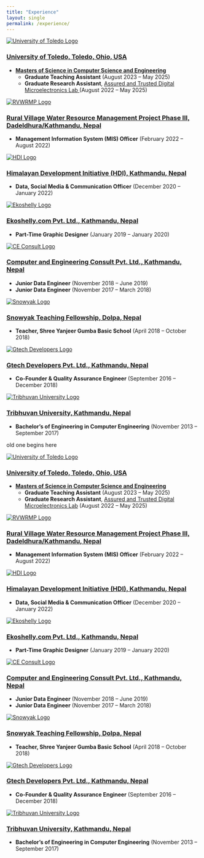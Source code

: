 ```yaml
---
title: "Experience"
layout: single
permalink: /experience/
---
```

<div class="timeline">

  <div class="timeline-item">
    <div class="timeline-marker">
      <a href="https://www.utoledo.edu/" target="_blank">
        <img src="/assets/images/uot.png" alt="University of Toledo Logo" class="timeline-logo">
      </a>
    </div>
    <div class="timeline-content">
      <h3><a href="https://www.utoledo.edu/" target="_blank">University of Toledo, Toledo, Ohio, USA</a></h3>
      <ul class="timeline-roles no-bullet">
        <li>
          <a href="https://www.utoledo.edu/engineering/electrical-engineering-computer-science/" target="_blank">
            <strong>Masters of Science in Computer Science and Engineering</strong>
          </a>
          <ul class="timeline-subroles">
            <li><strong>Graduate Teaching Assistant</strong> <span class="timeline-date">(August 2023 – May 2025)</span></li>
            <li><strong>Graduate Research Assistant</strong>,
              <a href="https://news.utoledo.edu/index.php/12_10_2020/utoledo-awarded-1-8-million-to-develop-workforce-in-specialized-area-of-cybersecurity" target="_blank">
                Assured and Trusted Digital Microelectronics Lab
              </a>
              <span class="timeline-date">(August 2022 – May 2025)</span>
            </li>
          </ul>
        </li>
      </ul>
    </div>
  </div>

  <div class="timeline-item">
    <div class="timeline-marker">
      <a href="https://www.rvwrmp.org.np/" target="_blank">
        <img src="/assets/images/rvwrmp.png" alt="RVWRMP Logo" class="timeline-logo">
      </a>
    </div>
    <div class="timeline-content">
      <h3><a href="https://www.rvwrmp.org.np/" target="_blank">Rural Village Water Resource Management Project Phase III, Dadeldhura/Kathmandu, Nepal</a></h3>
      <ul class="timeline-roles no-bullet">
        <li><strong>Management Information System (MIS) Officer</strong> <span class="timeline-date">(February 2022 – August 2022)</span></li>
      </ul>
    </div>
  </div>

  <div class="timeline-item">
    <div class="timeline-marker">
      <a href="https://hdinepal.org/" target="_blank">
        <img src="/assets/images/hdi.png" alt="HDI Logo" class="timeline-logo">
      </a>
    </div>
    <div class="timeline-content">
      <h3><a href="https://hdinepal.org/" target="_blank">Himalayan Development Initiative (HDI), Kathmandu, Nepal</a></h3>
      <ul class="timeline-roles no-bullet">
        <li><strong>Data, Social Media & Communication Officer</strong> <span class="timeline-date">(December 2020 – January 2022)</span></li>
      </ul>
    </div>
  </div>

  <div class="timeline-item">
    <div class="timeline-marker">
      <a href="https://www.koselly.com/" target="_blank">
        <img src="/assets/images/ekoshelly.png" alt="Ekoshelly Logo" class="timeline-logo">
      </a>
    </div>
    <div class="timeline-content">
      <h3><a href="https://www.koselly.com/" target="_blank">Ekoshelly.com Pvt. Ltd., Kathmandu, Nepal</a></h3>
      <ul class="timeline-roles no-bullet">
        <li><strong>Part-Time Graphic Designer</strong> <span class="timeline-date">(January 2019 – January 2020)</span></li>
      </ul>
    </div>
  </div>

  <div class="timeline-item">
    <div class="timeline-marker">
      <a href="https://maps.app.goo.gl/b2Dz9L6fwtEjwaeY7" target="_blank">
        <img src="/assets/images/ceconsult.png" alt="CE Consult Logo" class="timeline-logo">
      </a>
    </div>
    <div class="timeline-content">
      <h3><a href="https://maps.app.goo.gl/b2Dz9L6fwtEjwaeY7" target="_blank">Computer and Engineering Consult Pvt. Ltd., Kathmandu, Nepal</a></h3>
      <ul class="timeline-roles no-bullet">
        <li><strong>Junior Data Engineer</strong> <span class="timeline-date">(November 2018 – June 2019)</span></li>
        <li><strong>Junior Data Engineer</strong> <span class="timeline-date">(November 2017 – March 2018)</span></li>
      </ul>
    </div>
  </div>

  <div class="timeline-item">
    <div class="timeline-marker">
      <a href="https://www.facebook.com/snowyak.org" target="_blank">
        <img src="/assets/images/snowyak.png" alt="Snowyak Logo" class="timeline-logo">
      </a>
    </div>
    <div class="timeline-content">
      <h3><a href="https://www.facebook.com/snowyak.org" target="_blank">Snowyak Teaching Fellowship, Dolpa, Nepal</a></h3>
      <ul class="timeline-roles no-bullet">
        <li><strong>Teacher, Shree Yanjeer Gumba Basic School</strong> <span class="timeline-date">(April 2018 – October 2018)</span></li>
      </ul>
    </div>
  </div>

  <div class="timeline-item">
    <div class="timeline-marker">
      <a href="http://gtechdevelopers.com.np/" target="_blank">
        <img src="/assets/images/gtech.png" alt="Gtech Developers Logo" class="timeline-logo">
      </a>
    </div>
    <div class="timeline-content">
      <h3><a href="http://gtechdevelopers.com.np/" target="_blank">Gtech Developers Pvt. Ltd., Kathmandu, Nepal</a></h3>
      <ul class="timeline-roles no-bullet">
        <li><strong>Co-Founder & Quality Assurance Engineer</strong> <span class="timeline-date">(September 2016 – December 2018)</span></li>
      </ul>
    </div>
  </div>

  <div class="timeline-item">
    <div class="timeline-marker">
      <a href="https://ioe.tu.edu.np/" target="_blank">
        <img src="/assets/images/tu.png" alt="Tribhuvan University Logo" class="timeline-logo">
      </a>
    </div>
    <div class="timeline-content">
      <h3><a href="https://ioe.tu.edu.np/" target="_blank">Tribhuvan University, Kathmandu, Nepal</a></h3>
      <ul class="timeline-roles no-bullet">
        <li><strong>Bachelor’s of Engineering in Computer Engineering</strong> <span class="timeline-date">(November 2013 – September 2017)</span></li>
      </ul>
    </div>
  </div>

</div>


old one begins here
<div class="timeline">

  <div class="timeline-item">
  <div class="timeline-marker"></div>
  <div class="timeline-content">
    <div class="timeline-header">
       <a href="https://www.utoledo.edu/" target="_blank">
        <img src="/assets/images/uot.png" alt="University of Toledo Logo" class="timeline-logo">
        <h3>University of Toledo, Toledo, Ohio, USA</h3>
       </a>
    </div>
    <ul class="timeline-roles">
      <li>
         <a href="https://www.utoledo.edu/engineering/electrical-engineering-computer-science/" target="_blank">
           <strong>Masters of Science in Computer Science and Engineering</strong>
         </a>
        <ul class="timeline-subroles">
          <li><strong>Graduate Teaching Assistant</strong> <span class="timeline-date">(August 2023 – May 2025)</span></li>
          <li><strong>Graduate Research Assistant</strong>, <a href="https://news.utoledo.edu/index.php/12_10_2020/utoledo-awarded-1-8-million-to-develop-workforce-in-specialized-area-of-cybersecurity" target="_blank">Assured and Trusted Digital Microelectronics Lab</a> <span class="timeline-date">(August 2022 – May 2025)</span></li>
        </ul>
      </li>
    </ul>
  </div>
</div>

  <div class="timeline-item">
    <div class="timeline-marker"></div>
    <div class="timeline-content">
      <div class="timeline-header">
         <a href="https://www.rvwrmp.org.np/" target="_blank">
          <img src="/assets/images/rvwrmp.png" alt="RVWRMP Logo" class="timeline-logo">
          <h3>Rural Village Water Resource Management Project Phase III, Dadeldhura/Kathmandu, Nepal</h3>
         </a>
      </div>
      <ul class="timeline-roles">
        <li><strong>Management Information System (MIS) Officer</strong> <span class="timeline-date">(February 2022 – August 2022)</span></li>
      </ul>
    </div>
  </div>

  <div class="timeline-item">
    <div class="timeline-marker"></div>
    <div class="timeline-content">
      <div class="timeline-header">
        <a href="https://hdinepal.org/" target="_blank">
          <img src="/assets/images/hdi.png" alt="HDI Logo" class="timeline-logo">
        <h3>Himalayan Development Initiative (HDI), Kathmandu, Nepal</h3></a>
      </div>
      <ul class="timeline-roles">
        <li><strong>Data, Social Media & Communication Officer</strong> <span class="timeline-date">(December 2020 – January 2022)</span></li>
      </ul>
    </div>
  </div>

  <div class="timeline-item">
    <div class="timeline-marker"></div>
    <div class="timeline-content">
      <div class="timeline-header">
         <a href="https://www.koselly.com/" target="_blank">
          <img src="/assets/images/ekoshelly.png" alt="Ekoshelly Logo" class="timeline-logo">
          <h3>Ekoshelly.com Pvt. Ltd., Kathmandu, Nepal</h3>
         </a>
      </div>
      <ul class="timeline-roles">
        <li><strong>Part-Time Graphic Designer</strong> <span class="timeline-date">(January 2019 – January 2020)</span></li>
      </ul>
    </div>
  </div>

  <div class="timeline-item">
    <div class="timeline-marker"></div>
    <div class="timeline-content">
      <div class="timeline-header">
         <a href="https://maps.app.goo.gl/b2Dz9L6fwtEjwaeY7" target="_blank">
           <img src="/assets/images/ceconsult.png" alt="CE Consult Logo" class="timeline-logo">
          <h3>Computer and Engineering Consult Pvt. Ltd., Kathmandu, Nepal</h3>
         </a>
      </div>
      <ul class="timeline-roles">
        <li><strong>Junior Data Engineer</strong> <span class="timeline-date">(November 2018 – June 2019)</span></li>
        <li><strong>Junior Data Engineer</strong> <span class="timeline-date">(November 2017 – March 2018)</span></li>
      </ul>
    </div>
  </div>

  <div class="timeline-item">
    <div class="timeline-marker"></div>
    <div class="timeline-content">
      <div class="timeline-header">
         <a href="https://www.facebook.com/snowyak.org" target="_blank">
          <img src="/assets/images/snowyak.png" alt="Snowyak Logo" class="timeline-logo">
          <h3>Snowyak Teaching Fellowship, Dolpa, Nepal</h3>
         </a>
      </div>
      <ul class="timeline-roles">
        <li><strong>Teacher, Shree Yanjeer Gumba Basic School</strong> <span class="timeline-date">(April 2018 – October 2018)</span></li>
      </ul>
    </div>
  </div>

  <div class="timeline-item">
    <div class="timeline-marker"></div>
    <div class="timeline-content">
      <div class="timeline-header">
         <a href="http://gtechdevelopers.com.np/" target="_blank">
          <img src="/assets/images/gtech.png" alt="Gtech Developers Logo" class="timeline-logo">
          <h3>Gtech Developers Pvt. Ltd., Kathmandu, Nepal</h3>
         </a>
      </div>
      <ul class="timeline-roles">
        <li><strong>Co-Founder & Quality Assurance Engineer</strong> <span class="timeline-date">(September 2016 – December 2018)</span></li>
      </ul>
    </div>
  </div>

  <div class="timeline-item">
    <div class="timeline-marker"></div>
    <div class="timeline-content">
      <div class="timeline-header">
         <a href="https://ioe.tu.edu.np/" target="_blank">
          <img src="/assets/images/tu.png" alt="Tribhuvan University Logo" class="timeline-logo">
          <h3>Tribhuvan University, Kathmandu, Nepal</h3>
         </a>
      </div>
      <ul class="timeline-roles">
        <li><strong>Bachelor’s of Engineering in Computer Engineering</strong> <span class="timeline-date">(November 2013 – September 2017)</span></li>
      </ul>
    </div>
  </div>

</div>
